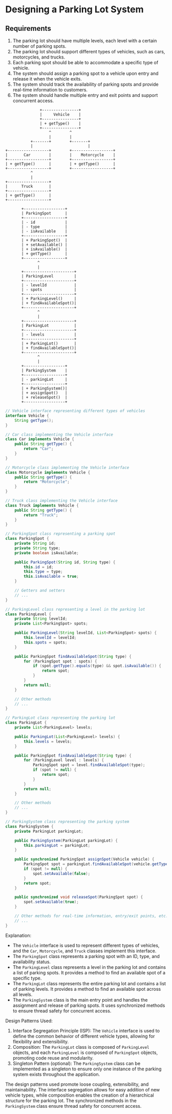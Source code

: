# Designing a Parking Lot System

## Requirements
1. The parking lot should have multiple levels, each level with a certain number of parking spots.
2. The parking lot should support different types of vehicles, such as cars, motorcycles, and trucks.
3. Each parking spot should be able to accommodate a specific type of vehicle.
4. The system should assign a parking spot to a vehicle upon entry and release it when the vehicle exits.
5. The system should track the availability of parking spots and provide real-time information to customers.
6. The system should handle multiple entry and exit points and support concurrent access.

```
               +----------------+
               |     Vehicle    |
               +----------------+
               | + getType()    |
               +----------------+
                   ^        ^
                   |        |
           +-------+        +-------+
           |                        |
+------------------+        +------------------+
|       Car        |        |    Motorcycle    |
+------------------+        +------------------+
| + getType()      |        | + getType()      |
+------------------+        +------------------+
           ^
           |
+------------------+
|      Truck       |
+------------------+
| + getType()      |
+------------------+

       +------------------+
       | ParkingSpot      |
       +------------------+
       | - id             |
       | - type           |
       | - isAvailable    |
       +------------------+
       | + ParkingSpot()  |
       | + setAvailable() |
       | + isAvailable()  |
       | + getType()      |
       +------------------+
              ^
              |
       +----------------------+
       | ParkingLevel         |
       +----------------------+
       | - levelId            |
       | - spots              |
       +----------------------+
       | + ParkingLevel()     |
       | + findAvailableSpot()|
       +----------------------+
              ^
              |
       +----------------------+
       | ParkingLot           |
       +----------------------+
       | - levels             |
       +----------------------+
       | + ParkingLot()       |
       | + findAvailableSpot()|
       +----------------------+
              ^
              |
       +------------------+
       | ParkingSystem    |
       +------------------+
       | - parkingLot     |
       +------------------+
       | + ParkingSystem()|
       | + assignSpot()   |
       | + releaseSpot()  |
       +------------------+
```

```java
// Vehicle interface representing different types of vehicles
interface Vehicle {
    String getType();
}

// Car class implementing the Vehicle interface
class Car implements Vehicle {
    public String getType() {
        return "Car";
    }
}

// Motorcycle class implementing the Vehicle interface
class Motorcycle implements Vehicle {
    public String getType() {
        return "Motorcycle";
    }
}

// Truck class implementing the Vehicle interface
class Truck implements Vehicle {
    public String getType() {
        return "Truck";
    }
}

// ParkingSpot class representing a parking spot
class ParkingSpot {
    private String id;
    private String type;
    private boolean isAvailable;

    public ParkingSpot(String id, String type) {
        this.id = id;
        this.type = type;
        this.isAvailable = true;
    }

    // Getters and setters
    // ...
}

// ParkingLevel class representing a level in the parking lot
class ParkingLevel {
    private String levelId;
    private List<ParkingSpot> spots;

    public ParkingLevel(String levelId, List<ParkingSpot> spots) {
        this.levelId = levelId;
        this.spots = spots;
    }

    public ParkingSpot findAvailableSpot(String type) {
        for (ParkingSpot spot : spots) {
            if (spot.getType().equals(type) && spot.isAvailable()) {
                return spot;
            }
        }
        return null;
    }

    // Other methods
    // ...
}

// ParkingLot class representing the parking lot
class ParkingLot {
    private List<ParkingLevel> levels;

    public ParkingLot(List<ParkingLevel> levels) {
        this.levels = levels;
    }

    public ParkingSpot findAvailableSpot(String type) {
        for (ParkingLevel level : levels) {
            ParkingSpot spot = level.findAvailableSpot(type);
            if (spot != null) {
                return spot;
            }
        }
        return null;
    }

    // Other methods
    // ...
}

// ParkingSystem class representing the parking system
class ParkingSystem {
    private ParkingLot parkingLot;

    public ParkingSystem(ParkingLot parkingLot) {
        this.parkingLot = parkingLot;
    }

    public synchronized ParkingSpot assignSpot(Vehicle vehicle) {
        ParkingSpot spot = parkingLot.findAvailableSpot(vehicle.getType());
        if (spot != null) {
            spot.setAvailable(false);
        }
        return spot;
    }

    public synchronized void releaseSpot(ParkingSpot spot) {
        spot.setAvailable(true);
    }

    // Other methods for real-time information, entry/exit points, etc.
    // ...
}
```

Explanation:
- The `Vehicle` interface is used to represent different types of vehicles, and the `Car`, `Motorcycle`, and `Truck` classes implement this interface.
- The `ParkingSpot` class represents a parking spot with an ID, type, and availability status.
- The `ParkingLevel` class represents a level in the parking lot and contains a list of parking spots. It provides a method to find an available spot of a specific type.
- The `ParkingLot` class represents the entire parking lot and contains a list of parking levels. It provides a method to find an available spot across all levels.
- The `ParkingSystem` class is the main entry point and handles the assignment and release of parking spots. It uses synchronized methods to ensure thread safety for concurrent access.

Design Patterns Used:
1. Interface Segregation Principle (ISP): The `Vehicle` interface is used to define the common behavior of different vehicle types, allowing for flexibility and extensibility.
2. Composition: The `ParkingLot` class is composed of `ParkingLevel` objects, and each `ParkingLevel` is composed of `ParkingSpot` objects, promoting code reuse and modularity.
3. Singleton Pattern (optional): The `ParkingSystem` class can be implemented as a singleton to ensure only one instance of the parking system exists throughout the application.

The design patterns used promote loose coupling, extensibility, and maintainability. The interface segregation allows for easy addition of new vehicle types, while composition enables the creation of a hierarchical structure for the parking lot. The synchronized methods in the `ParkingSystem` class ensure thread safety for concurrent access.